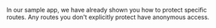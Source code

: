 In our sample app, we have already shown you how to protect specific routes. Any routes you don't explicitly protect have anonymous access.
